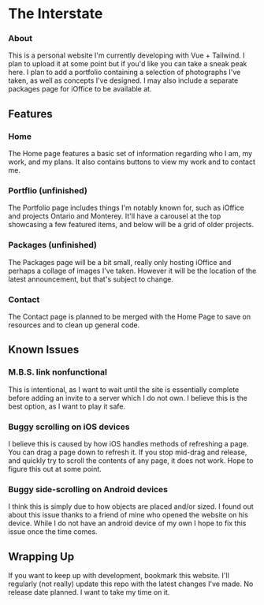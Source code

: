 # The Interstate

### About
This is a personal website I'm currently developing with Vue + Tailwind. I plan to upload it at some point but if you'd like you can take a sneak peak here. I plan to add a portfolio containing a selection of photographs I've taken, as well as concepts I've designed. I may also include a separate packages page for iOffice to be available at.

## Features
### Home
The Home page features a basic set of information regarding who I am, my work, and my plans. It also contains buttons to view my work and to contact me.

### Portflio (unfinished)
The Portfolio page includes things I'm notably known for, such as iOffice and projects Ontario and Monterey. It'll have a carousel at the top showcasing a few featured items, and below will be a grid of older projects.

### Packages (unfinished)
The Packages page will be a bit small, really only hosting iOffice and perhaps a collage of images I've taken. However it will be the location of the latest announcement, but that's subject to change.

### Contact
The Contact page is planned to be merged with the Home Page to save on resources and to clean up general code.

## Known Issues
### M.B.S. link nonfunctional
This is intentional, as I want to wait until the site is essentially complete before adding an invite to a server which I do not own. I believe this is the best option, as I want to play it safe.

### Buggy scrolling on iOS devices
I believe this is caused by how iOS handles methods of refreshing a page. You can drag a page down to refresh it. If you stop mid-drag and release, and quickly try to scroll the contents of any page, it does not work. Hope to figure this out at some point.

### Buggy side-scrolling on Android devices
I think this is simply due to how objects are placed and/or sized. I found out about this issue thanks to a friend of mine who opened the website on his device. While I do not have an android device of my own I hope to fix this issue once the time comes.

## Wrapping Up
If you want to keep up with development, bookmark this website. I'll regularly (not really) update this repo with the latest changes I've made. No release date planned. I want to take my time on it.